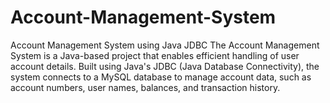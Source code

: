 # Account-Management-System
Account Management System using Java JDBC  The Account Management System is a Java-based project that enables efficient handling of user account details. Built using Java's JDBC (Java Database Connectivity), the system connects to a MySQL database to manage account data, such as account numbers, user names, balances, and transaction history.
